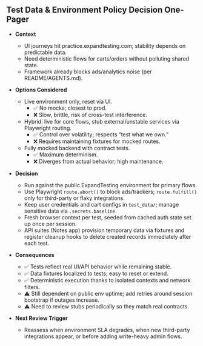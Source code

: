 ## Test Data & Environment Policy Decision One-Pager

- **Context**
  - UI journeys hit practice.expandtesting.com; stability depends on predictable data.
  - Need deterministic flows for carts/orders without polluting shared state.
  - Framework already blocks ads/analytics noise (per README/AGENTS.md).

- **Options Considered**
  - Live environment only, reset via UI.
    - ✅ No mocks; closest to prod.
    - ❌ Slow, brittle, risk of cross-test interference.
  - Hybrid: live for core flows, stub external/unstable services via Playwright routing.
    - ✅ Control over volatility; respects “test what we own.”
    - ❌ Requires maintaining fixtures for mocked routes.
  - Fully mocked backend with contract tests.
    - ✅ Maximum determinism.
    - ❌ Diverges from actual behavior; high maintenance.

- **Decision**
  - Run against the public ExpandTesting environment for primary flows.
  - Use Playwright `route.abort()` to block ads/trackers; `route.fulfill()` only for third-party or flaky integrations.
  - Keep user credentials and cart configs in `test_data/`; manage sensitive data via `.secrets.baseline`.
  - Fresh browser context per test, seeded from cached auth state set up once per session.
  - API suites (Notes app) provision temporary data via fixtures and register cleanup hooks to delete created records immediately after each test.

- **Consequences**
  - ✅ Tests reflect real UI/API behavior while remaining stable.
  - ✅ Data fixtures localized to tests; easy to reset or extend.
  - ✅ Deterministic execution thanks to isolated contexts and network filters.
  - ⚠️ Still dependent on public env uptime; add retries around session bootstrap if outages increase.
  - ⚠️ Need to review stubs periodically so they match real contracts.

- **Next Review Trigger**
  - Reassess when environment SLA degrades, when new third-party integrations appear, or before adding write-heavy admin flows.
